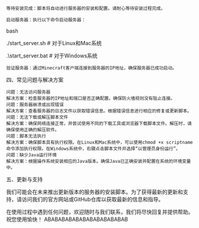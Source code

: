 
    等待安装完成：脚本将自动进行服务器的安装和配置。请耐心等待安装过程完成。

    启动服务器：执行以下命令启动服务器：

bash

./start_server.sh  # 对于Linux和Mac系统  

.\start_server.bat  # 对于Windows系统

    验证服务器：通过Minecraft客户端连接到服务器的IP地址，确保服务器已成功启动。

四、常见问题与解决方案

    问题：无法访问服务器
    解决方案：检查服务器的IP地址和端口是否正确配置。确保防火墙规则没有阻止连接。
    问题：服务器崩溃或出现错误
    解决方案：查看服务器的日志文件以获取错误信息。根据错误信息进行相应的修复或更新脚本。
    问题：无法下载或解压脚本文件
    解决方案：确保网络连接正常，并尝试使用不同的下载工具或浏览器下载脚本文件。解压时，请确保使用正确的解压软件。
    问题：脚本无法执行
    解决方案：确保脚本具有执行权限。在Linux和Mac系统中，可以使用chmod +x scriptname命令添加执行权限。在Windows系统中，右键点击脚本文件并选择“以管理员身份运行”。
    问题：缺少Java运行环境
    解决方案：根据操作系统安装相应的Java版本。确保Java已正确安装并配置在系统的环境变量中。

五、更新与支持

我们可能会在未来推出更新版本的服务器的安装脚本。为了获得最新的更新和支持，请访问我们的官方网站或GitHub仓库以获取最新的信息和指导。

在使用过程中遇到任何问题，欢迎随时与我们联系，我们将尽快回复并提供帮助。祝您使用愉快！
ABABABABABABABABABABABAB
